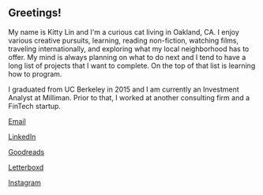 ## Greetings!

My name is Kitty Lin and I'm a curious cat living in Oakland, CA. I enjoy various creative pursuits, learning, reading non-fiction, watching films, traveling internationally, and exploring what my local neighborhood has to offer. My mind is always planning on what to do next and I tend to have a long list of projects that I want to complete. On the top of that list is learning how to program.

I graduated from UC Berkeley in 2015 and I am currently an Investment Analyst at Milliman. Prior to that, I worked at another consulting firm and a FinTech startup. 




[Email](mailto:kittylin1994@gmail.com)

[LinkedIn](https://www.linkedin.com/in/kittylin626/)

[Goodreads](https://www.goodreads.com/kittylin626)

[Letterboxd](https://letterboxd.com/keetylin/)

[Instagram](https://www.instagram.com/il.conformista/)



